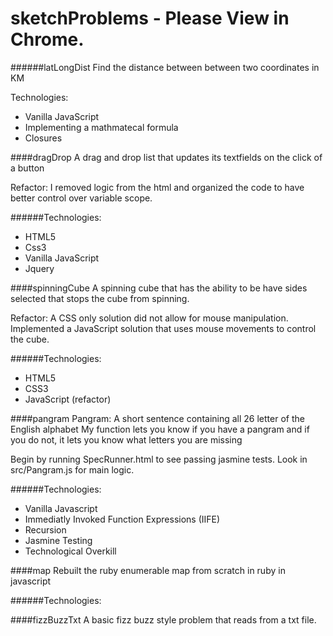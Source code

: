 sketchProblems - Please View in Chrome.
==============

######latLongDist
Find the distance between between two coordinates in KM

Technologies:
- Vanilla JavaScript
- Implementing a mathmatecal formula
- Closures

####dragDrop
A drag and drop list that updates its textfields on the click of a button

Refactor: I removed logic from the html and organized the code to have better control over variable scope.

######Technologies:
- HTML5
- Css3
- Vanilla JavaScript
- Jquery

####spinningCube
A spinning cube that has the ability to be have sides selected that stops the cube from spinning.

Refactor: A CSS only solution did not allow for mouse manipulation. Implemented a JavaScript solution that uses mouse movements to control the cube.

######Technologies:
- HTML5
- CSS3
- JavaScript (refactor)

####pangram
Pangram: A short sentence containing all 26 letter of the English alphabet
My function lets you know if you have a pangram and if you do not, it lets you know what letters you are missing

Begin by running SpecRunner.html to see passing jasmine tests.
Look in src/Pangram.js for main logic.

######Technologies:
- Vanilla Javascript
- Immediatly Invoked Function Expressions (IIFE)
- Recursion
- Jasmine Testing
- Technological Overkill

####map
Rebuilt the ruby enumerable map from scratch in ruby in javascript

######Technologies:

####fizzBuzzTxt
A basic fizz buzz style problem that reads from a txt file.








